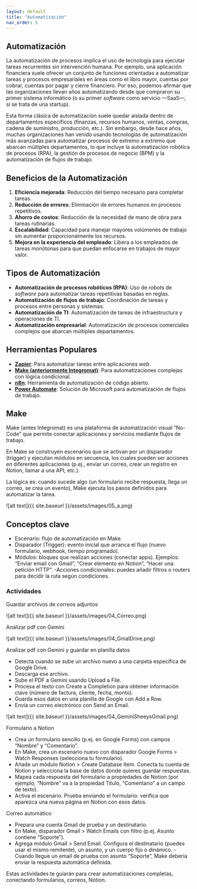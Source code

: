 ```yaml
---
layout: default
title: "Automatización"
nav_order: 5
---
```

## Automatización

La automatización de procesos implica el uso de tecnología para ejecutar tareas recurrentes sin intervención humana. Por ejemplo, una aplicación financiera suele ofrecer un conjunto de funciones orientadas a automatizar tareas y procesos empresariales en áreas como el libro mayor, cuentas por cobrar, cuentas por pagar y cierre financiero. Por eso, podemos afirmar que las organizaciones llevan años automatizando desde que compraron su primer sistema informático (o su primer *software* como servicio —SaaS—, si se trata de una startup).

Esta forma clásica de automatización suele quedar aislada dentro de departamentos específicos (finanzas, recursos humanos, ventas, compras, cadena de suministro, producción, etc.). Sin embargo, desde hace años, muchas organizaciones han venido usando tecnologías de automatización más avanzadas para automatizar procesos de extremo a extremo que abarcan múltiples departamentos, lo que incluye la automatización robótica de procesos (RPA), la gestión de procesos de negocio (BPM) y la automatización de flujos de trabajo.

## Beneficios de la Automatización

1. **Eficiencia mejorada**: Reducción del tiempo necesario para completar tareas.
2. **Reducción de errores**: Eliminación de errores humanos en procesos repetitivos.
3. **Ahorro de costos**: Reducción de la necesidad de mano de obra para tareas rutinarias.
4. **Escalabilidad**: Capacidad para manejar mayores volúmenes de trabajo sin aumentar proporcionalmente los recursos.
5. **Mejora en la experiencia del empleado**: Libera a los empleados de tareas monótonas para que puedan enfocarse en trabajos de mayor valor.

## Tipos de Automatización

- **Automatización de procesos robóticos (RPA)**: Uso de *robots* de *software* para automatizar tareas repetitivas basadas en reglas.
- **Automatización de flujos de trabajo**: Coordinación de tareas y procesos entre personas y sistemas.
- **Automatización de TI**: Automatización de tareas de infraestructura y operaciones de TI.
- **Automatización empresarial**: Automatización de procesos comerciales complejos que abarcan múltiples departamentos.

## Herramientas Populares

- **[ Zapier](https://zapier.com/)**: Para automatizar tareas entre aplicaciones *web*.
- **[Make (anteriormente Integromat)](https://www.integromat.com/)**: Para automatizaciones complejas con lógica condicional.
- **[n8n](https://n8n.io/)**: Herramienta de automatización de código abierto.
- **[Power Automate](https://flow.microsoft.com/)**: Solución de Microsoft para automatización de flujos de trabajo.


## Make

Make (antes Integromat) es una plataforma de automatización visual “No-Code” que permite conectar aplicaciones y servicios mediante flujos de trabajo. 

En Make se construyen escenarios que se activan por un disparador (trigger) y ejecutan módulos en secuencia, los cuales pueden ser acciones en diferentes aplicaciones (p.ej., enviar un correo, crear un registro en Notion, llamar a una API, etc.).

La lógica es: cuando sucede algo (un formulario recibe respuesta, llega un correo, se crea un evento), Make ejecuta los pasos definidos para automatizar la tarea.

![alt text]({{ site.baseurl }}/assets/images/05_a.png)

## Conceptos clave

- Escenario: flujo de automatización en Make.
- Disparador (Trigger): evento inicial que arranca el flujo (nuevo formulario, webhook, tiempo programado).
- Módulos: bloques que realizan acciones (conectar apps). Ejemplos: “Enviar email con Gmail”, “Crear elemento en Notion”, “Hacer una petición HTTP”.
-Acciones condicionales: puedes añadir filtros o routers para decidir la ruta según condiciones.

### Actividades

Guardar archivos de correos adjuntos

![alt text]({{ site.baseurl }}/assets/images/04_Correo.png)

Analizar pdf con Gemini

![alt text]({{ site.baseurl }}/assets/images/04_GmalDrive.png)

Analizar pdf con Gemini y guardar en planilla datos

- Detecta cuando se sube un archivo nuevo a una carpeta específica de Google Drive.
- Descarga ese archivo.
- Sube el PDF a Gemini usando Upload a File.
- Procesa el texto con Create a Completion para obtener información clave (número de factura, cliente, fecha, monto).
- Guarda esos datos en una planilla de Google con Add a Row.
- Envía un correo electrónico con Send an Email.

![alt text]({{ site.baseurl }}/assets/images/04_GeminiSheeysGmail.png)

Formulario a Notion

- Crea un formulario sencillo (p.ej. en Google Forms) con campos “Nombre” y “Comentario”.
- En Make, crea un escenario nuevo con disparador Google Forms > Watch Responses (selecciona tu formulario).
- Añade un módulo Notion > Create Database Item. Conecta tu cuenta de Notion y selecciona la base de datos donde quieres guardar respuestas.
- Mapea cada respuesta del formulario a propiedades de Notion (por ejemplo, “Nombre” va a la propiedad Título, “Comentario” a un campo de texto).
- Activa el escenario. Prueba enviando el formulario: verifica que aparezca una nueva página en Notion con esos datos.

Correo automático

- Prepara una cuenta Gmail de prueba y un destinatario.
- En Make, disparador Gmail > Watch Emails con filtro (p.ej. Asunto contiene “Soporte”).
- Agrega módulo Gmail > Send Email. Configura el destinatario (puedes usar el mismo remitente), un asunto, y un cuerpo fijo o dinámico.
-Cuando llegue un email de prueba con asunto “Soporte”, Make debería enviar la respuesta automática definida.

Estas actividades te guiarán para crear automatizaciones completas, conectando formularios, correos, Notion.
